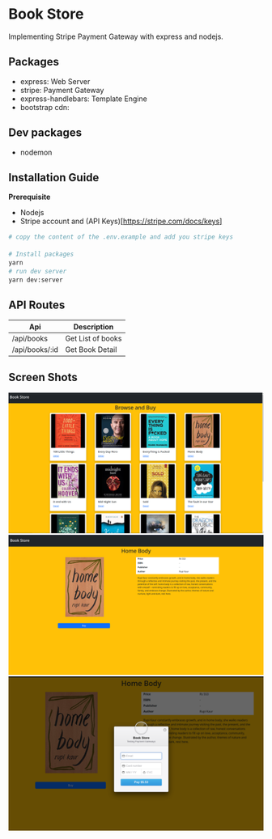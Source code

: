 # Book Store 
Implementing Stripe Payment Gateway with express and nodejs.

## Packages 
* express: Web Server
* stripe: Payment Gateway
* express-handlebars: Template Engine
* bootstrap cdn: 

## Dev packages
* nodemon

## Installation Guide
**Prerequisite**
* Nodejs
* Stripe account and (API Keys)[https://stripe.com/docs/keys]

```bash
# copy the content of the .env.example and add you stripe keys

# Install packages
yarn
# run dev server
yarn dev:server
```

## API Routes
| Api | Description |
|------|------------|
| /api/books | Get List of books |
| /api/books/:id | Get Book Detail |


## Screen Shots
![image1](./ss/ss1.png)
![image2](./ss/ss2.png)
![image3](./ss/ss3.png)
